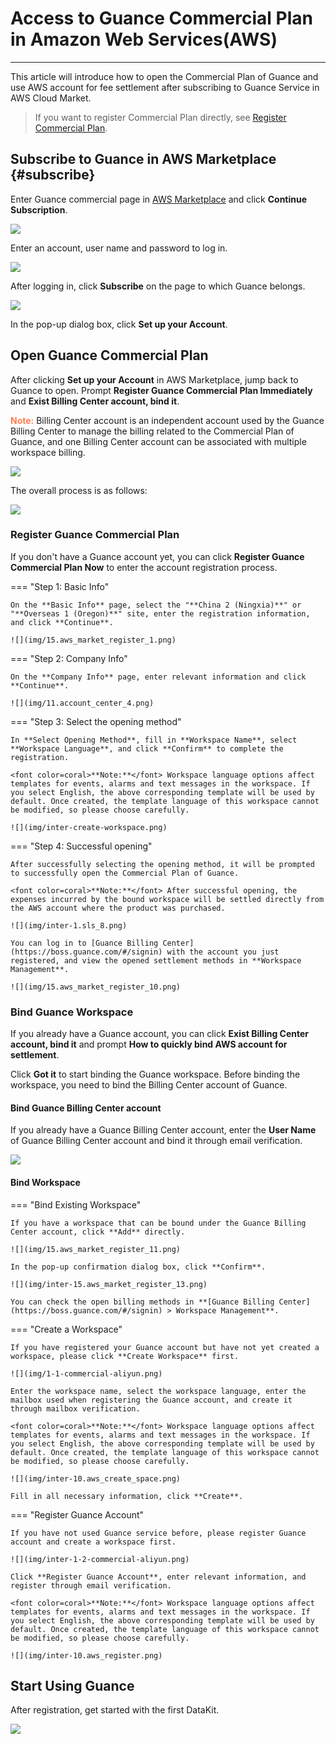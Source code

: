 # Access to Guance Commercial Plan in Amazon Web Services(AWS)
---

This article will introduce how to open the Commercial Plan of Guance and use AWS account for fee settlement after subscribing to Guance Service in AWS Cloud Market. 

> If you want to register Commercial Plan directly, see [Register Commercial Plan](commercial-register.md).

## Subscribe to Guance in AWS Marketplace {#subscribe}

Enter Guance commercial page in [AWS Marketplace](https://awsmarketplace.amazonaws.cn/marketplace/pp/prodview-4rki5nfjxktmy?locale=en) and click **Continue Subscription**.

![](img/8.space_4.png)

Enter an account, user name and password to log in.

![](img/8.space_5.png)

After logging in, click **Subscribe** on the page to which Guance belongs.

![](img/8.space_8.png)

In the pop-up dialog box, click **Set up your Account**.


## Open Guance Commercial Plan

After clicking **Set up your Account** in AWS Marketplace, jump back to Guance to open. Prompt **Register Guance Commercial Plan Immediately** and **Exist Billing Center account, bind it**.

<font color=coral>**Note:**</font> Billing Center account is an independent account used by the Guance Billing Center to manage the billing related to the Commercial Plan of Guance, and one Billing Center account can be associated with multiple workspace billing.

![](img/15.aws_market_1.png)

The overall process is as follows:

![](img/17.process_1.png)

### Register Guance Commercial Plan

If you don't have a Guance account yet, you can click **Register Guance Commercial Plan Now** to enter the account registration process.

=== "Step 1: Basic Info"

    On the **Basic Info** page, select the "**China 2 (Ningxia)**" or "**Overseas 1 (Oregon)**" site, enter the registration information, and click **Continue**.

    ![](img/15.aws_market_register_1.png)

=== "Step 2: Company Info"

    On the **Company Info** page, enter relevant information and click **Continue**.

    ![](img/11.account_center_4.png)

=== "Step 3: Select the opening method"

    In **Select Opening Method**, fill in **Workspace Name**, select **Workspace Language**, and click **Confirm** to complete the registration.

    <font color=coral>**Note:**</font> Workspace language options affect templates for events, alarms and text messages in the workspace. If you select English, the above corresponding template will be used by default. Once created, the template language of this workspace cannot be modified, so please choose carefully.
    
    ![](img/inter-create-workspace.png)

=== "Step 4: Successful opening"

    After successfully selecting the opening method, it will be prompted to successfully open the Commercial Plan of Guance.
    
    <font color=coral>**Note:**</font> After successful opening, the expenses incurred by the bound workspace will be settled directly from the AWS account where the product was purchased.

    ![](img/inter-1.sls_8.png)

    You can log in to [Guance Billing Center](https://boss.guance.com/#/signin) with the account you just registered, and view the opened settlement methods in **Workspace Management**.

    ![](img/15.aws_market_register_10.png)

### Bind Guance Workspace

If you already have a Guance account, you can click **Exist Billing Center account, bind it** and prompt **How to quickly bind AWS account for settlement**.

Click **Got it** to start binding the Guance workspace. Before binding the workspace, you need to bind the Billing Center account of Guance.

#### Bind Guance Billing Center account

If you already have a Guance Billing Center account, enter the **User Name** of Guance Billing Center account and bind it through email verification.

![](img/15.aws_market_3.png)


#### Bind Workspace

=== "Bind Existing Workspace"

    If you have a workspace that can be bound under the Guance Billing Center account, click **Add** directly.

    ![](img/15.aws_market_register_11.png)

    In the pop-up confirmation dialog box, click **Confirm**.

    ![](img/inter-15.aws_market_register_13.png)
    
    You can check the open billing methods in **[Guance Billing Center](https://boss.guance.com/#/signin) > Workspace Management**.


=== "Create a Workspace"

    If you have registered your Guance account but have not yet created a workspace, please click **Create Workspace** first.

    ![](img/1-1-commercial-aliyun.png)

    Enter the workspace name, select the workspace language, enter the mailbox used when registering the Guance account, and create it through mailbox verification.

    <font color=coral>**Note:**</font> Workspace language options affect templates for events, alarms and text messages in the workspace. If you select English, the above corresponding template will be used by default. Once created, the template language of this workspace cannot be modified, so please choose carefully.

    ![](img/inter-10.aws_create_space.png)

    Fill in all necessary information, click **Create**.


=== "Register Guance Account"

    If you have not used Guance service before, please register Guance account and create a workspace first.

    ![](img/inter-1-2-commercial-aliyun.png)

    Click **Register Guance Account**, enter relevant information, and register through email verification.

    <font color=coral>**Note:**</font> Workspace language options affect templates for events, alarms and text messages in the workspace. If you select English, the above corresponding template will be used by default. Once created, the template language of this workspace cannot be modified, so please choose carefully.

    ![](img/inter-10.aws_register.png)

## Start Using Guance

After registration, get started with the first DataKit.

![](img/1-free-start-1109.png)


